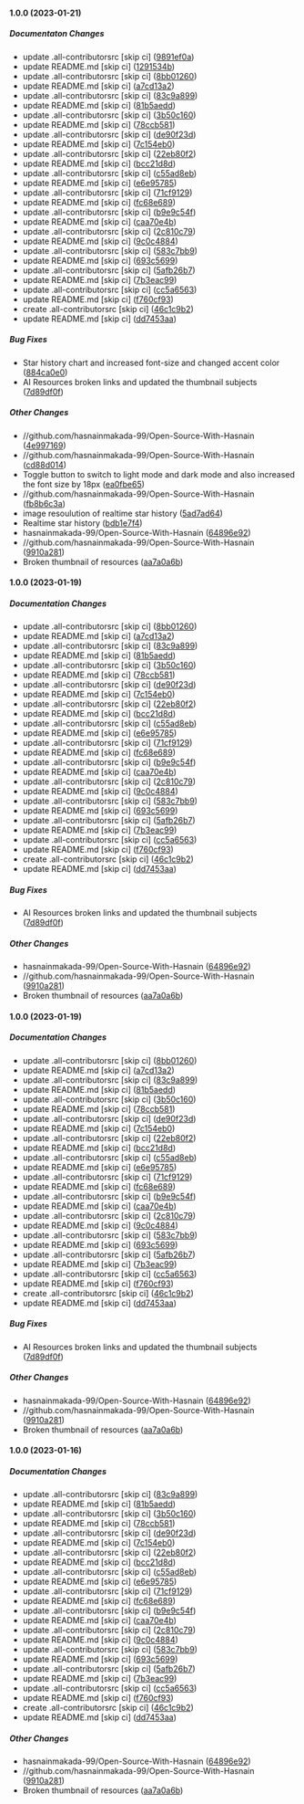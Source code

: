 #### 1.0.0 (2023-01-21)

##### Documentaton Changes

*  update .all-contributorsrc [skip ci] ([9891ef0a](https://github.com/hasnainmakada-99/Open-Source-With-Hasnain/commit/9891ef0af110cc94f6e6b8bb61c4304131775ee1))
*  update README.md [skip ci] ([1291534b](https://github.com/hasnainmakada-99/Open-Source-With-Hasnain/commit/1291534b7b56a3ef8d81dcbdb4e6c4139d41c0d5))
*  update .all-contributorsrc [skip ci] ([8bb01260](https://github.com/hasnainmakada-99/Open-Source-With-Hasnain/commit/8bb01260622eb9d57d81bcff9f064332788a52f8))
*  update README.md [skip ci] ([a7cd13a2](https://github.com/hasnainmakada-99/Open-Source-With-Hasnain/commit/a7cd13a2536d1cd4355a214e0293ac7a3d2cd8ae))
*  update .all-contributorsrc [skip ci] ([83c9a899](https://github.com/hasnainmakada-99/Open-Source-With-Hasnain/commit/83c9a8999e0ed2387f2592fb2e15df2cfe8f6b15))
*  update README.md [skip ci] ([81b5aedd](https://github.com/hasnainmakada-99/Open-Source-With-Hasnain/commit/81b5aedd7528a0b044e9905d657da33baed16529))
*  update .all-contributorsrc [skip ci] ([3b50c160](https://github.com/hasnainmakada-99/Open-Source-With-Hasnain/commit/3b50c1606432cdb3a5bce9b09cee2c2ab9f35fc8))
*  update README.md [skip ci] ([78ccb581](https://github.com/hasnainmakada-99/Open-Source-With-Hasnain/commit/78ccb5816aff2b78a8300903271a7baa667e3903))
*  update .all-contributorsrc [skip ci] ([de90f23d](https://github.com/hasnainmakada-99/Open-Source-With-Hasnain/commit/de90f23dee73541d6ea466d36b6ff7d20fa2ed79))
*  update README.md [skip ci] ([7c154eb0](https://github.com/hasnainmakada-99/Open-Source-With-Hasnain/commit/7c154eb0bc8125a1195f6d851fee012cab0d8dc9))
*  update .all-contributorsrc [skip ci] ([22eb80f2](https://github.com/hasnainmakada-99/Open-Source-With-Hasnain/commit/22eb80f20a5ea5477602d94f88706b3a27efe335))
*  update README.md [skip ci] ([bcc21d8d](https://github.com/hasnainmakada-99/Open-Source-With-Hasnain/commit/bcc21d8d1ec857ae8b4b2db34cab67654f115590))
*  update .all-contributorsrc [skip ci] ([c55ad8eb](https://github.com/hasnainmakada-99/Open-Source-With-Hasnain/commit/c55ad8ebe969375622761f7ae05287bcce99e090))
*  update README.md [skip ci] ([e6e95785](https://github.com/hasnainmakada-99/Open-Source-With-Hasnain/commit/e6e957858fea0232fbdacb6ba5f3584fc0542cc3))
*  update .all-contributorsrc [skip ci] ([71cf9129](https://github.com/hasnainmakada-99/Open-Source-With-Hasnain/commit/71cf9129236e2ce8afebd547bfec30d5b511885e))
*  update README.md [skip ci] ([fc68e689](https://github.com/hasnainmakada-99/Open-Source-With-Hasnain/commit/fc68e689c07329300d5adf3c67642c87381814fa))
*  update .all-contributorsrc [skip ci] ([b9e9c54f](https://github.com/hasnainmakada-99/Open-Source-With-Hasnain/commit/b9e9c54ff14d539a054df6d49764a0801c7b3eeb))
*  update README.md [skip ci] ([caa70e4b](https://github.com/hasnainmakada-99/Open-Source-With-Hasnain/commit/caa70e4bf6a45efd2a494a9649d22eb8e500d0f8))
*  update .all-contributorsrc [skip ci] ([2c810c79](https://github.com/hasnainmakada-99/Open-Source-With-Hasnain/commit/2c810c79d36a5ad8745dbb1728923cb24561e117))
*  update README.md [skip ci] ([9c0c4884](https://github.com/hasnainmakada-99/Open-Source-With-Hasnain/commit/9c0c488442002478ff048a526d1ac7125b127328))
*  update .all-contributorsrc [skip ci] ([583c7bb9](https://github.com/hasnainmakada-99/Open-Source-With-Hasnain/commit/583c7bb98d0d2f8aa63488864049a8738dd70f73))
*  update README.md [skip ci] ([693c5699](https://github.com/hasnainmakada-99/Open-Source-With-Hasnain/commit/693c56995bd469e30ca8a83d56a3365d3f13f38b))
*  update .all-contributorsrc [skip ci] ([5afb26b7](https://github.com/hasnainmakada-99/Open-Source-With-Hasnain/commit/5afb26b745e8fc6a494cdbaee6ca1b6d654bcfab))
*  update README.md [skip ci] ([7b3eac99](https://github.com/hasnainmakada-99/Open-Source-With-Hasnain/commit/7b3eac992b50a7fcdb5557083aebec34055b4517))
*  update .all-contributorsrc [skip ci] ([cc5a6563](https://github.com/hasnainmakada-99/Open-Source-With-Hasnain/commit/cc5a65632f00e33b3add1ffbeee26173d3d557fb))
*  update README.md [skip ci] ([f760cf93](https://github.com/hasnainmakada-99/Open-Source-With-Hasnain/commit/f760cf9369f76ed27bbfca4dae10e0423d55698c))
*  create .all-contributorsrc [skip ci] ([46c1c9b2](https://github.com/hasnainmakada-99/Open-Source-With-Hasnain/commit/46c1c9b28d1d293164ef96ae8f4d8b0127d069b4))
*  update README.md [skip ci] ([dd7453aa](https://github.com/hasnainmakada-99/Open-Source-With-Hasnain/commit/dd7453aa9764c2d248492c130a0bffea6923c455))

##### Bug Fixes

*  Star history chart and increased font-size and changed accent color ([884ca0e0](https://github.com/hasnainmakada-99/Open-Source-With-Hasnain/commit/884ca0e0108b248f02d2847542cea397cd9fb1e2))
*  AI Resources broken links and updated the thumbnail subjects ([7d89df0f](https://github.com/hasnainmakada-99/Open-Source-With-Hasnain/commit/7d89df0f445c1d4d0d4a219a2795de45f354a407))

##### Other Changes

* //github.com/hasnainmakada-99/Open-Source-With-Hasnain ([4e997169](https://github.com/hasnainmakada-99/Open-Source-With-Hasnain/commit/4e997169cef0a0e3af998f6da1c7dd91e51e4ad8))
* //github.com/hasnainmakada-99/Open-Source-With-Hasnain ([cd88d014](https://github.com/hasnainmakada-99/Open-Source-With-Hasnain/commit/cd88d0140262d8d138295372c9602e833538715e))
*  Toggle button to switch to light mode and dark mode and also increased the font size by 18px ([ea0fbe65](https://github.com/hasnainmakada-99/Open-Source-With-Hasnain/commit/ea0fbe653028eb6a9b8d0512341bdc9fb3350cb6))
* //github.com/hasnainmakada-99/Open-Source-With-Hasnain ([fb8b6c3a](https://github.com/hasnainmakada-99/Open-Source-With-Hasnain/commit/fb8b6c3abdb94f36e4a894f99f6ff8cb0c1679c1))
*  image resoulution of realtime star history ([5ad7ad64](https://github.com/hasnainmakada-99/Open-Source-With-Hasnain/commit/5ad7ad6447f1e86203e8f1650d789a35bdc2450c))
*  Realtime star history ([bdb1e7f4](https://github.com/hasnainmakada-99/Open-Source-With-Hasnain/commit/bdb1e7f451d92a42d2269bcf9095190f36a95512))
* hasnainmakada-99/Open-Source-With-Hasnain ([64896e92](https://github.com/hasnainmakada-99/Open-Source-With-Hasnain/commit/64896e92af32f7ac5d5d56f3ecebfab08860be83))
* //github.com/hasnainmakada-99/Open-Source-With-Hasnain ([9910a281](https://github.com/hasnainmakada-99/Open-Source-With-Hasnain/commit/9910a281f3dc9f4e42462a2e388c3b3e1d55250d))
*  Broken thumbnail of resources ([aa7a0a6b](https://github.com/hasnainmakada-99/Open-Source-With-Hasnain/commit/aa7a0a6b23a0cab373369f589190a274c3bbcc55))

#### 1.0.0 (2023-01-19)

##### Documentation Changes

*  update .all-contributorsrc [skip ci] ([8bb01260](https://github.com/hasnainmakada-99/Open-Source-With-Hasnain/commit/8bb01260622eb9d57d81bcff9f064332788a52f8))
*  update README.md [skip ci] ([a7cd13a2](https://github.com/hasnainmakada-99/Open-Source-With-Hasnain/commit/a7cd13a2536d1cd4355a214e0293ac7a3d2cd8ae))
*  update .all-contributorsrc [skip ci] ([83c9a899](https://github.com/hasnainmakada-99/Open-Source-With-Hasnain/commit/83c9a8999e0ed2387f2592fb2e15df2cfe8f6b15))
*  update README.md [skip ci] ([81b5aedd](https://github.com/hasnainmakada-99/Open-Source-With-Hasnain/commit/81b5aedd7528a0b044e9905d657da33baed16529))
*  update .all-contributorsrc [skip ci] ([3b50c160](https://github.com/hasnainmakada-99/Open-Source-With-Hasnain/commit/3b50c1606432cdb3a5bce9b09cee2c2ab9f35fc8))
*  update README.md [skip ci] ([78ccb581](https://github.com/hasnainmakada-99/Open-Source-With-Hasnain/commit/78ccb5816aff2b78a8300903271a7baa667e3903))
*  update .all-contributorsrc [skip ci] ([de90f23d](https://github.com/hasnainmakada-99/Open-Source-With-Hasnain/commit/de90f23dee73541d6ea466d36b6ff7d20fa2ed79))
*  update README.md [skip ci] ([7c154eb0](https://github.com/hasnainmakada-99/Open-Source-With-Hasnain/commit/7c154eb0bc8125a1195f6d851fee012cab0d8dc9))
*  update .all-contributorsrc [skip ci] ([22eb80f2](https://github.com/hasnainmakada-99/Open-Source-With-Hasnain/commit/22eb80f20a5ea5477602d94f88706b3a27efe335))
*  update README.md [skip ci] ([bcc21d8d](https://github.com/hasnainmakada-99/Open-Source-With-Hasnain/commit/bcc21d8d1ec857ae8b4b2db34cab67654f115590))
*  update .all-contributorsrc [skip ci] ([c55ad8eb](https://github.com/hasnainmakada-99/Open-Source-With-Hasnain/commit/c55ad8ebe969375622761f7ae05287bcce99e090))
*  update README.md [skip ci] ([e6e95785](https://github.com/hasnainmakada-99/Open-Source-With-Hasnain/commit/e6e957858fea0232fbdacb6ba5f3584fc0542cc3))
*  update .all-contributorsrc [skip ci] ([71cf9129](https://github.com/hasnainmakada-99/Open-Source-With-Hasnain/commit/71cf9129236e2ce8afebd547bfec30d5b511885e))
*  update README.md [skip ci] ([fc68e689](https://github.com/hasnainmakada-99/Open-Source-With-Hasnain/commit/fc68e689c07329300d5adf3c67642c87381814fa))
*  update .all-contributorsrc [skip ci] ([b9e9c54f](https://github.com/hasnainmakada-99/Open-Source-With-Hasnain/commit/b9e9c54ff14d539a054df6d49764a0801c7b3eeb))
*  update README.md [skip ci] ([caa70e4b](https://github.com/hasnainmakada-99/Open-Source-With-Hasnain/commit/caa70e4bf6a45efd2a494a9649d22eb8e500d0f8))
*  update .all-contributorsrc [skip ci] ([2c810c79](https://github.com/hasnainmakada-99/Open-Source-With-Hasnain/commit/2c810c79d36a5ad8745dbb1728923cb24561e117))
*  update README.md [skip ci] ([9c0c4884](https://github.com/hasnainmakada-99/Open-Source-With-Hasnain/commit/9c0c488442002478ff048a526d1ac7125b127328))
*  update .all-contributorsrc [skip ci] ([583c7bb9](https://github.com/hasnainmakada-99/Open-Source-With-Hasnain/commit/583c7bb98d0d2f8aa63488864049a8738dd70f73))
*  update README.md [skip ci] ([693c5699](https://github.com/hasnainmakada-99/Open-Source-With-Hasnain/commit/693c56995bd469e30ca8a83d56a3365d3f13f38b))
*  update .all-contributorsrc [skip ci] ([5afb26b7](https://github.com/hasnainmakada-99/Open-Source-With-Hasnain/commit/5afb26b745e8fc6a494cdbaee6ca1b6d654bcfab))
*  update README.md [skip ci] ([7b3eac99](https://github.com/hasnainmakada-99/Open-Source-With-Hasnain/commit/7b3eac992b50a7fcdb5557083aebec34055b4517))
*  update .all-contributorsrc [skip ci] ([cc5a6563](https://github.com/hasnainmakada-99/Open-Source-With-Hasnain/commit/cc5a65632f00e33b3add1ffbeee26173d3d557fb))
*  update README.md [skip ci] ([f760cf93](https://github.com/hasnainmakada-99/Open-Source-With-Hasnain/commit/f760cf9369f76ed27bbfca4dae10e0423d55698c))
*  create .all-contributorsrc [skip ci] ([46c1c9b2](https://github.com/hasnainmakada-99/Open-Source-With-Hasnain/commit/46c1c9b28d1d293164ef96ae8f4d8b0127d069b4))
*  update README.md [skip ci] ([dd7453aa](https://github.com/hasnainmakada-99/Open-Source-With-Hasnain/commit/dd7453aa9764c2d248492c130a0bffea6923c455))

##### Bug Fixes

*  AI Resources broken links and updated the thumbnail subjects ([7d89df0f](https://github.com/hasnainmakada-99/Open-Source-With-Hasnain/commit/7d89df0f445c1d4d0d4a219a2795de45f354a407))

##### Other Changes

* hasnainmakada-99/Open-Source-With-Hasnain ([64896e92](https://github.com/hasnainmakada-99/Open-Source-With-Hasnain/commit/64896e92af32f7ac5d5d56f3ecebfab08860be83))
* //github.com/hasnainmakada-99/Open-Source-With-Hasnain ([9910a281](https://github.com/hasnainmakada-99/Open-Source-With-Hasnain/commit/9910a281f3dc9f4e42462a2e388c3b3e1d55250d))
*  Broken thumbnail of resources ([aa7a0a6b](https://github.com/hasnainmakada-99/Open-Source-With-Hasnain/commit/aa7a0a6b23a0cab373369f589190a274c3bbcc55))

#### 1.0.0 (2023-01-19)

##### Documentation Changes

*  update .all-contributorsrc [skip ci] ([8bb01260](https://github.com/hasnainmakada-99/Open-Source-With-Hasnain/commit/8bb01260622eb9d57d81bcff9f064332788a52f8))
*  update README.md [skip ci] ([a7cd13a2](https://github.com/hasnainmakada-99/Open-Source-With-Hasnain/commit/a7cd13a2536d1cd4355a214e0293ac7a3d2cd8ae))
*  update .all-contributorsrc [skip ci] ([83c9a899](https://github.com/hasnainmakada-99/Open-Source-With-Hasnain/commit/83c9a8999e0ed2387f2592fb2e15df2cfe8f6b15))
*  update README.md [skip ci] ([81b5aedd](https://github.com/hasnainmakada-99/Open-Source-With-Hasnain/commit/81b5aedd7528a0b044e9905d657da33baed16529))
*  update .all-contributorsrc [skip ci] ([3b50c160](https://github.com/hasnainmakada-99/Open-Source-With-Hasnain/commit/3b50c1606432cdb3a5bce9b09cee2c2ab9f35fc8))
*  update README.md [skip ci] ([78ccb581](https://github.com/hasnainmakada-99/Open-Source-With-Hasnain/commit/78ccb5816aff2b78a8300903271a7baa667e3903))
*  update .all-contributorsrc [skip ci] ([de90f23d](https://github.com/hasnainmakada-99/Open-Source-With-Hasnain/commit/de90f23dee73541d6ea466d36b6ff7d20fa2ed79))
*  update README.md [skip ci] ([7c154eb0](https://github.com/hasnainmakada-99/Open-Source-With-Hasnain/commit/7c154eb0bc8125a1195f6d851fee012cab0d8dc9))
*  update .all-contributorsrc [skip ci] ([22eb80f2](https://github.com/hasnainmakada-99/Open-Source-With-Hasnain/commit/22eb80f20a5ea5477602d94f88706b3a27efe335))
*  update README.md [skip ci] ([bcc21d8d](https://github.com/hasnainmakada-99/Open-Source-With-Hasnain/commit/bcc21d8d1ec857ae8b4b2db34cab67654f115590))
*  update .all-contributorsrc [skip ci] ([c55ad8eb](https://github.com/hasnainmakada-99/Open-Source-With-Hasnain/commit/c55ad8ebe969375622761f7ae05287bcce99e090))
*  update README.md [skip ci] ([e6e95785](https://github.com/hasnainmakada-99/Open-Source-With-Hasnain/commit/e6e957858fea0232fbdacb6ba5f3584fc0542cc3))
*  update .all-contributorsrc [skip ci] ([71cf9129](https://github.com/hasnainmakada-99/Open-Source-With-Hasnain/commit/71cf9129236e2ce8afebd547bfec30d5b511885e))
*  update README.md [skip ci] ([fc68e689](https://github.com/hasnainmakada-99/Open-Source-With-Hasnain/commit/fc68e689c07329300d5adf3c67642c87381814fa))
*  update .all-contributorsrc [skip ci] ([b9e9c54f](https://github.com/hasnainmakada-99/Open-Source-With-Hasnain/commit/b9e9c54ff14d539a054df6d49764a0801c7b3eeb))
*  update README.md [skip ci] ([caa70e4b](https://github.com/hasnainmakada-99/Open-Source-With-Hasnain/commit/caa70e4bf6a45efd2a494a9649d22eb8e500d0f8))
*  update .all-contributorsrc [skip ci] ([2c810c79](https://github.com/hasnainmakada-99/Open-Source-With-Hasnain/commit/2c810c79d36a5ad8745dbb1728923cb24561e117))
*  update README.md [skip ci] ([9c0c4884](https://github.com/hasnainmakada-99/Open-Source-With-Hasnain/commit/9c0c488442002478ff048a526d1ac7125b127328))
*  update .all-contributorsrc [skip ci] ([583c7bb9](https://github.com/hasnainmakada-99/Open-Source-With-Hasnain/commit/583c7bb98d0d2f8aa63488864049a8738dd70f73))
*  update README.md [skip ci] ([693c5699](https://github.com/hasnainmakada-99/Open-Source-With-Hasnain/commit/693c56995bd469e30ca8a83d56a3365d3f13f38b))
*  update .all-contributorsrc [skip ci] ([5afb26b7](https://github.com/hasnainmakada-99/Open-Source-With-Hasnain/commit/5afb26b745e8fc6a494cdbaee6ca1b6d654bcfab))
*  update README.md [skip ci] ([7b3eac99](https://github.com/hasnainmakada-99/Open-Source-With-Hasnain/commit/7b3eac992b50a7fcdb5557083aebec34055b4517))
*  update .all-contributorsrc [skip ci] ([cc5a6563](https://github.com/hasnainmakada-99/Open-Source-With-Hasnain/commit/cc5a65632f00e33b3add1ffbeee26173d3d557fb))
*  update README.md [skip ci] ([f760cf93](https://github.com/hasnainmakada-99/Open-Source-With-Hasnain/commit/f760cf9369f76ed27bbfca4dae10e0423d55698c))
*  create .all-contributorsrc [skip ci] ([46c1c9b2](https://github.com/hasnainmakada-99/Open-Source-With-Hasnain/commit/46c1c9b28d1d293164ef96ae8f4d8b0127d069b4))
*  update README.md [skip ci] ([dd7453aa](https://github.com/hasnainmakada-99/Open-Source-With-Hasnain/commit/dd7453aa9764c2d248492c130a0bffea6923c455))

##### Bug Fixes

*  AI Resources broken links and updated the thumbnail subjects ([7d89df0f](https://github.com/hasnainmakada-99/Open-Source-With-Hasnain/commit/7d89df0f445c1d4d0d4a219a2795de45f354a407))

##### Other Changes

* hasnainmakada-99/Open-Source-With-Hasnain ([64896e92](https://github.com/hasnainmakada-99/Open-Source-With-Hasnain/commit/64896e92af32f7ac5d5d56f3ecebfab08860be83))
* //github.com/hasnainmakada-99/Open-Source-With-Hasnain ([9910a281](https://github.com/hasnainmakada-99/Open-Source-With-Hasnain/commit/9910a281f3dc9f4e42462a2e388c3b3e1d55250d))
*  Broken thumbnail of resources ([aa7a0a6b](https://github.com/hasnainmakada-99/Open-Source-With-Hasnain/commit/aa7a0a6b23a0cab373369f589190a274c3bbcc55))

#### 1.0.0 (2023-01-16)

##### Documentation Changes

*  update .all-contributorsrc [skip ci] ([83c9a899](https://github.com/hasnainmakada-99/Open-Source-With-Hasnain/commit/83c9a8999e0ed2387f2592fb2e15df2cfe8f6b15))
*  update README.md [skip ci] ([81b5aedd](https://github.com/hasnainmakada-99/Open-Source-With-Hasnain/commit/81b5aedd7528a0b044e9905d657da33baed16529))
*  update .all-contributorsrc [skip ci] ([3b50c160](https://github.com/hasnainmakada-99/Open-Source-With-Hasnain/commit/3b50c1606432cdb3a5bce9b09cee2c2ab9f35fc8))
*  update README.md [skip ci] ([78ccb581](https://github.com/hasnainmakada-99/Open-Source-With-Hasnain/commit/78ccb5816aff2b78a8300903271a7baa667e3903))
*  update .all-contributorsrc [skip ci] ([de90f23d](https://github.com/hasnainmakada-99/Open-Source-With-Hasnain/commit/de90f23dee73541d6ea466d36b6ff7d20fa2ed79))
*  update README.md [skip ci] ([7c154eb0](https://github.com/hasnainmakada-99/Open-Source-With-Hasnain/commit/7c154eb0bc8125a1195f6d851fee012cab0d8dc9))
*  update .all-contributorsrc [skip ci] ([22eb80f2](https://github.com/hasnainmakada-99/Open-Source-With-Hasnain/commit/22eb80f20a5ea5477602d94f88706b3a27efe335))
*  update README.md [skip ci] ([bcc21d8d](https://github.com/hasnainmakada-99/Open-Source-With-Hasnain/commit/bcc21d8d1ec857ae8b4b2db34cab67654f115590))
*  update .all-contributorsrc [skip ci] ([c55ad8eb](https://github.com/hasnainmakada-99/Open-Source-With-Hasnain/commit/c55ad8ebe969375622761f7ae05287bcce99e090))
*  update README.md [skip ci] ([e6e95785](https://github.com/hasnainmakada-99/Open-Source-With-Hasnain/commit/e6e957858fea0232fbdacb6ba5f3584fc0542cc3))
*  update .all-contributorsrc [skip ci] ([71cf9129](https://github.com/hasnainmakada-99/Open-Source-With-Hasnain/commit/71cf9129236e2ce8afebd547bfec30d5b511885e))
*  update README.md [skip ci] ([fc68e689](https://github.com/hasnainmakada-99/Open-Source-With-Hasnain/commit/fc68e689c07329300d5adf3c67642c87381814fa))
*  update .all-contributorsrc [skip ci] ([b9e9c54f](https://github.com/hasnainmakada-99/Open-Source-With-Hasnain/commit/b9e9c54ff14d539a054df6d49764a0801c7b3eeb))
*  update README.md [skip ci] ([caa70e4b](https://github.com/hasnainmakada-99/Open-Source-With-Hasnain/commit/caa70e4bf6a45efd2a494a9649d22eb8e500d0f8))
*  update .all-contributorsrc [skip ci] ([2c810c79](https://github.com/hasnainmakada-99/Open-Source-With-Hasnain/commit/2c810c79d36a5ad8745dbb1728923cb24561e117))
*  update README.md [skip ci] ([9c0c4884](https://github.com/hasnainmakada-99/Open-Source-With-Hasnain/commit/9c0c488442002478ff048a526d1ac7125b127328))
*  update .all-contributorsrc [skip ci] ([583c7bb9](https://github.com/hasnainmakada-99/Open-Source-With-Hasnain/commit/583c7bb98d0d2f8aa63488864049a8738dd70f73))
*  update README.md [skip ci] ([693c5699](https://github.com/hasnainmakada-99/Open-Source-With-Hasnain/commit/693c56995bd469e30ca8a83d56a3365d3f13f38b))
*  update .all-contributorsrc [skip ci] ([5afb26b7](https://github.com/hasnainmakada-99/Open-Source-With-Hasnain/commit/5afb26b745e8fc6a494cdbaee6ca1b6d654bcfab))
*  update README.md [skip ci] ([7b3eac99](https://github.com/hasnainmakada-99/Open-Source-With-Hasnain/commit/7b3eac992b50a7fcdb5557083aebec34055b4517))
*  update .all-contributorsrc [skip ci] ([cc5a6563](https://github.com/hasnainmakada-99/Open-Source-With-Hasnain/commit/cc5a65632f00e33b3add1ffbeee26173d3d557fb))
*  update README.md [skip ci] ([f760cf93](https://github.com/hasnainmakada-99/Open-Source-With-Hasnain/commit/f760cf9369f76ed27bbfca4dae10e0423d55698c))
*  create .all-contributorsrc [skip ci] ([46c1c9b2](https://github.com/hasnainmakada-99/Open-Source-With-Hasnain/commit/46c1c9b28d1d293164ef96ae8f4d8b0127d069b4))
*  update README.md [skip ci] ([dd7453aa](https://github.com/hasnainmakada-99/Open-Source-With-Hasnain/commit/dd7453aa9764c2d248492c130a0bffea6923c455))

##### Other Changes

* hasnainmakada-99/Open-Source-With-Hasnain ([64896e92](https://github.com/hasnainmakada-99/Open-Source-With-Hasnain/commit/64896e92af32f7ac5d5d56f3ecebfab08860be83))
* //github.com/hasnainmakada-99/Open-Source-With-Hasnain ([9910a281](https://github.com/hasnainmakada-99/Open-Source-With-Hasnain/commit/9910a281f3dc9f4e42462a2e388c3b3e1d55250d))
*  Broken thumbnail of resources ([aa7a0a6b](https://github.com/hasnainmakada-99/Open-Source-With-Hasnain/commit/aa7a0a6b23a0cab373369f589190a274c3bbcc55))

